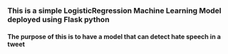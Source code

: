 ### This is a simple LogisticRegression Machine Learning Model deployed using Flask python
#### The purpose of this is to have a model that can detect hate speech in a tweet
